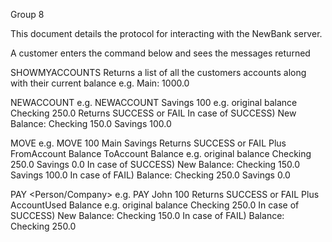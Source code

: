Group 8

This document details the protocol for interacting with the NewBank server.  

A customer enters the command below and sees the messages returned 

SHOWMYACCOUNTS
Returns a list of all the customers accounts along with their current balance 
e.g. Main: 1000.0 

NEWACCOUNT <Name>
e.g. NEWACCOUNT Savings 100
e.g. original balance Checking 250.0
Returns SUCCESS or FAIL
In case of SUCCESS)
New Balance: Checking 150.0 Savings 100.0

MOVE <Amount> <From> <To>
e.g. MOVE 100 Main Savings 
Returns SUCCESS or FAIL
Plus FromAccount Balance ToAccount Balance
e.g. original balance Checking 250.0 Savings 0.0
In case of SUCCESS)
New Balance: Checking 150.0 Savings 100.0
In case of FAIL)
Balance: Checking 250.0 Savings 0.0 

PAY <Person/Company> <Ammount>
e.g. PAY John 100
Returns SUCCESS or FAIL
Plus AccountUsed Balance 
e.g. original balance Checking 250.0 
In case of SUCCESS)
New Balance: Checking 150.0
In case of FAIL)
Balance: Checking 250.0

